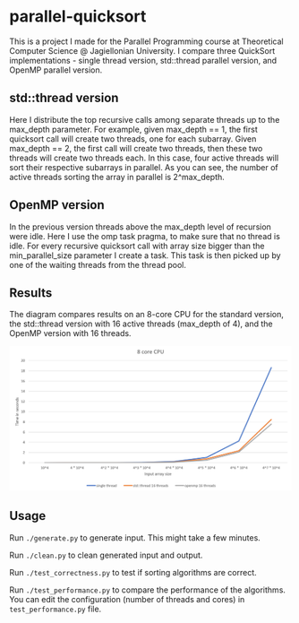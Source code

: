 # parallel-quicksort

This is a project I made for the Parallel Programming course at Theoretical Computer Science @ Jagiellonian University. I compare three QuickSort implementations - single thread version, std::thread parallel version, and OpenMP parallel version.

## std::thread version
Here I distribute the top recursive calls among separate threads up to the max_depth parameter.
For example, given max_depth == 1, the first quicksort call will create two threads, one for each subarray.
Given max_depth == 2, the first call will create two threads, then these two threads will create two threads each. In this case, four active threads will sort their respective subarrays in parallel.
As you can see, the number of active threads sorting the array in parallel is 2^max_depth.

## OpenMP version
In the previous version threads above the max_depth level of recursion were idle. Here I use the omp task pragma, to make sure that no thread is idle.
For every recursive quicksort call with array size bigger than the min_parallel_size parameter I create a task. This task is then picked up by one of the waiting threads from the thread pool.

## Results
The diagram compares results on an 8-core CPU for the standard version, the std::thread version with 16 active threads (max_depth of 4), and the OpenMP version with 16 threads.

![Results Image](images/8_core_result.png)

## Usage

Run `./generate.py` to generate input. This might take a few minutes.

Run `./clean.py` to clean generated input and output.

Run `./test_correctness.py` to test if sorting algorithms are correct.

Run `./test_performance.py` to compare the performance of the algorithms.
You can edit the configuration (number of threads and cores) in `test_performance.py` file.
